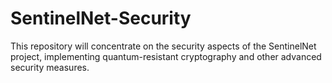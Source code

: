 # SentinelNet-Security
This repository will concentrate on the security aspects of the SentinelNet project, implementing quantum-resistant cryptography and other advanced security measures.
